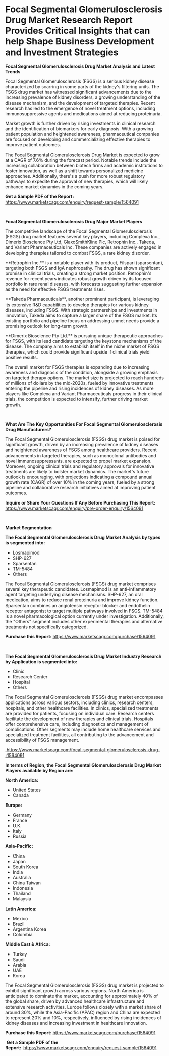 <p><h1>Focal Segmental Glomerulosclerosis Drug Market Research Report Provides Critical Insights that can help Shape Business Development and Investment Strategies</h1></p><p><strong>Focal Segmental Glomerulosclerosis Drug Market Analysis and Latest Trends</strong></p>
<p><p>Focal Segmental Glomerulosclerosis (FSGS) is a serious kidney disease characterized by scarring in some parts of the kidney's filtering units. The FSGS drug market has witnessed significant advancements due to the increasing prevalence of kidney disorders, a growing understanding of the disease mechanism, and the development of targeted therapies. Recent research has led to the emergence of novel treatment options, including immunosuppressive agents and medications aimed at reducing proteinuria.</p><p>Market growth is further driven by rising investments in clinical research and the identification of biomarkers for early diagnosis. With a growing patient population and heightened awareness, pharmaceutical companies are focused on developing and commercializing effective therapies to improve patient outcomes.</p><p>The Focal Segmental Glomerulosclerosis Drug Market is expected to grow at a CAGR of 7.6% during the forecast period. Notable trends include the increasing collaboration between biotech firms and academic institutions to foster innovation, as well as a shift towards personalized medicine approaches. Additionally, there's a push for more robust regulatory pathways to expedite the approval of new therapies, which will likely enhance market dynamics in the coming years.</p></p>
<p><strong>Get a Sample PDF of the Report:&nbsp;</strong> <a href="https://www.marketscagr.com/enquiry/request-sample/1564091?utm_campaign=1879&utm_medium=2&utm_source=Github&utm_content=ia&utm_term=19042025&utm_id=focal-segmental-glomerulosclerosis-drug">https://www.marketscagr.com/enquiry/request-sample/1564091</a></p>
<p>&nbsp;</p>
<p><strong>Focal Segmental Glomerulosclerosis Drug Major Market Players</strong></p>
<p><p>The competitive landscape of the Focal Segmental Glomerulosclerosis (FSGS) drug market features several key players, including Complexa Inc., Dimerix Bioscience Pty Ltd, GlaxoSmithKline Plc, Retrophin Inc., Takeda, and Variant Pharmaceuticals Inc. These companies are actively engaged in developing therapies tailored to combat FSGS, a rare kidney disorder.</p><p>**Retrophin Inc.** is a notable player with its product, Filspari (sparsentan), targeting both FSGS and IgA nephropathy. The drug has shown significant promise in clinical trials, creating a strong market position. Retrophin's revenue for recent years indicates robust growth driven by its focused portfolio in rare renal diseases, with forecasts suggesting further expansion as the need for effective FSGS treatments rises.</p><p>**Takeda Pharmaceuticals**, another prominent participant, is leveraging its extensive R&D capabilities to develop therapies for various kidney diseases, including FSGS. With strategic partnerships and investments in innovation, Takeda aims to capture a larger share of the FSGS market. Its existing portfolio and pipeline focus on addressing unmet needs provide a promising outlook for long-term growth.</p><p>**Dimerix Bioscience Pty Ltd.** is pursuing unique therapeutic approaches for FSGS, with its lead candidate targeting the keystone mechanisms of the disease. The company aims to establish itself in the niche market of FSGS therapies, which could provide significant upside if clinical trials yield positive results.</p><p>The overall market for FSGS therapies is expanding due to increasing awareness and diagnosis of the condition, alongside a growing emphasis on targeted therapy options. The market size is projected to reach hundreds of millions of dollars by the mid-2020s, fueled by innovative treatments entering the pipeline and rising incidences of kidney diseases. As more players like Complexa and Variant Pharmaceuticals progress in their clinical trials, the competition is expected to intensify, further driving market growth.</p></p>
<p>&nbsp;</p>
<p><strong>What Are The Key Opportunities For Focal Segmental Glomerulosclerosis Drug Manufacturers?</strong></p>
<p><p>The Focal Segmental Glomerulosclerosis (FSGS) drug market is poised for significant growth, driven by an increasing prevalence of kidney diseases and heightened awareness of FSGS among healthcare providers. Recent advancements in targeted therapies, such as monoclonal antibodies and novel immunosuppressants, are expected to propel market expansion. Moreover, ongoing clinical trials and regulatory approvals for innovative treatments are likely to bolster market dynamics. The market's future outlook is encouraging, with projections indicating a compound annual growth rate (CAGR) of over 10% in the coming years, fueled by a strong pipeline and collaborative research initiatives aimed at improving patient outcomes.</p></p>
<p><strong>Inquire or Share Your Questions If Any Before Purchasing This Report:</strong> <a href="https://www.marketscagr.com/enquiry/pre-order-enquiry/1564091?utm_campaign=1879&utm_medium=2&utm_source=Github&utm_content=ia&utm_term=19042025&utm_id=focal-segmental-glomerulosclerosis-drug">https://www.marketscagr.com/enquiry/pre-order-enquiry/1564091</a></p>
<p>&nbsp;</p>
<p><strong>Market Segmentation</strong></p>
<p><strong>The Focal Segmental Glomerulosclerosis Drug Market Analysis by types is segmented into:</strong></p>
<p><ul><li>Losmapimod</li><li>SHP-627</li><li>Sparsentan</li><li>TM-5484</li><li>Others</li></ul></p>
<p><p>The Focal Segmental Glomerulosclerosis (FSGS) drug market comprises several key therapeutic candidates. Losmapimod is an anti-inflammatory agent targeting underlying disease mechanisms. SHP-627, an oral medication, aims to reduce renal proteinuria and improve kidney function. Sparsentan combines an angiotensin receptor blocker and endothelin receptor antagonist to target multiple pathways involved in FSGS. TM-5484 is a novel pharmacological option currently under investigation. Additionally, the "Others" segment includes other experimental therapies and alternative treatments not specifically categorized.</p></p>
<p><strong>Purchase this Report:&nbsp;</strong><a href="https://www.marketscagr.com/purchase/1564091?utm_campaign=1879&utm_medium=2&utm_source=Github&utm_content=ia&utm_term=19042025&utm_id=focal-segmental-glomerulosclerosis-drug">https://www.marketscagr.com/purchase/1564091</a></p>
<p>&nbsp;</p>
<p><strong>The Focal Segmental Glomerulosclerosis Drug Market Industry Research by Application is segmented into:</strong></p>
<p><ul><li>Clinic</li><li>Research Center</li><li>Hospital</li><li>Others</li></ul></p>
<p><p>The Focal Segmental Glomerulosclerosis (FSGS) drug market encompasses applications across various sectors, including clinics, research centers, hospitals, and other healthcare facilities. In clinics, specialized treatments are provided for patients, focusing on individual care. Research centers facilitate the development of new therapies and clinical trials. Hospitals offer comprehensive care, including diagnostics and management of complications. Other segments may include home healthcare services and specialized treatment facilities, all contributing to the advancement and accessibility of FSGS management.</p></p>
<p><a href="https://www.marketscagr.com/focal-segmental-glomerulosclerosis-drug-r1564091?utm_campaign=1879&utm_medium=2&utm_source=Github&utm_content=ia&utm_term=19042025&utm_id=focal-segmental-glomerulosclerosis-drug">&nbsp;https://www.marketscagr.com/focal-segmental-glomerulosclerosis-drug-r1564091</a></p>
<p><strong>In terms of Region, the Focal Segmental Glomerulosclerosis Drug Market Players available by Region are:</strong></p>
<p>
    <p> <strong> North America: </strong>
        <ul>
            <li>United States</li>
            <li>Canada</li>
        </ul>
        </p> 
    <p> <strong> Europe: </strong>
        <ul>
            <li>Germany</li>
            <li>France</li>
            <li>U.K.</li>
            <li>Italy</li>
            <li>Russia</li>
        </ul>
        </p> 
    <p> <strong> Asia-Pacific: </strong>
        <ul>
            <li>China</li>
            <li>Japan</li>
            <li>South Korea</li>
            <li>India</li>
            <li>Australia</li>
            <li>China Taiwan</li>
            <li>Indonesia</li>
            <li>Thailand</li>
            <li>Malaysia</li>
        </ul>
        </p> 
    <p> <strong> Latin America: </strong>
        <ul>
            <li>Mexico</li>
            <li>Brazil</li>
            <li>Argentina Korea</li>
            <li>Colombia</li>
        </ul>
        </p> 
    <p> <strong> Middle East & Africa: </strong>
        <ul>
            <li>Turkey</li>
            <li>Saudi</li>
            <li>Arabia</li>
            <li>UAE</li>
            <li>Korea</li>
        </ul>
    </p>
    </p>
<p><p>The Focal Segmental Glomerulosclerosis (FSGS) drug market is projected to exhibit significant growth across various regions. North America is anticipated to dominate the market, accounting for approximately 40% of the global share, driven by advanced healthcare infrastructure and extensive research activities. Europe follows closely with a market share of around 30%, while the Asia-Pacific (APAC) region and China are expected to represent 20% and 10%, respectively, influenced by rising incidences of kidney diseases and increasing investment in healthcare innovation.</p></p>
<p><strong>Purchase this Report: </strong><a href="https://www.marketscagr.com/purchase/1564091?utm_campaign=1879&utm_medium=2&utm_source=Github&utm_content=ia&utm_term=19042025&utm_id=focal-segmental-glomerulosclerosis-drug">https://www.marketscagr.com/purchase/1564091</a></p>
<p>&nbsp;<strong>Get a Sample PDF of the Report:&nbsp;&nbsp;</strong><a href="https://www.marketscagr.com/enquiry/request-sample/1564091?utm_campaign=1879&utm_medium=2&utm_source=Github&utm_content=ia&utm_term=19042025&utm_id=focal-segmental-glomerulosclerosis-drug">https://www.marketscagr.com/enquiry/request-sample/1564091</a></p>
<p><strong></strong></p>
<p><p></p><p></p><p></p></p>